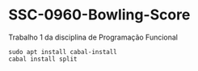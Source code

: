 # SSC-0960-Bowling-Score
Trabalho 1 da disciplina de Programação Funcional 


```
sudo apt install cabal-install
cabal install split
```
